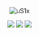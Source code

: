 <p align="center"> <img src="https://komarev.com/ghpvc/?username=uS1x&style=flat&color=blueviolet" alt="uS1x" /> </p>

<p align="center">
  <img src = "https://github-readme-stats.vercel.app/api?username=uS1x&show_icons=true&count_private=true&theme=transparent&hide_border=true&bg_color=00000000">

  <img src = "https://github-readme-stats.vercel.app/api/top-langs/?username=uS1x&layout=compact&hide_border=true&theme=algolia&bg_color=00000000&langs_count=6&count_private=true">

  <img src = "https://github-readme-streak-stats.herokuapp.com?user=uS1x&theme=algolia&hide_border=true&background=FFFFFF00&count_private=true">
  <br>
  <br>
</p>

<!--<p align="center"> <img src="https://activity-graph.herokuapp.com/graph?username=uS1x&theme=react-dark" alt="uS1x" /> </p>-->

